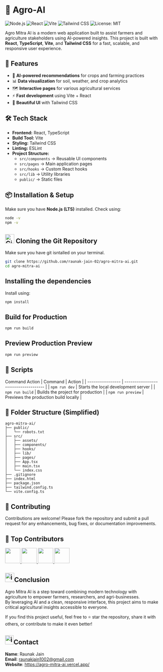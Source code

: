 # 🌱 Agro-AI

![Node.js](https://img.shields.io/badge/Node.js-18%2B-green?logo=node.js) ![React](https://img.shields.io/badge/React-18-blue?logo=react) 
![Vite](https://img.shields.io/badge/Vite-5-purple?logo=vite) 
![Tailwind CSS](https://img.shields.io/badge/TailwindCSS-3-blue?logo=tailwindcss) 
![License: MIT](https://img.shields.io/badge/License-MIT-yellow.svg)

Agro Mitra AI is a modern web application built to assist farmers and agriculture stakeholders using AI-powered insights. This project is built with **React**, **TypeScript**, **Vite**, and **Tailwind CSS** for a fast, scalable, and responsive user experience.

## 🚀 Features
- 🌾 **AI-powered recommendations** for crops and farming practices
- 📊 **Data visualization** for soil, weather, and crop analytics
- 🗺️ **Interactive pages** for various agricultural services
- ⚡ **Fast development** using Vite + React
- 🎨 **Beautiful UI** with Tailwind CSS

## 🛠️ Tech Stack
- **Frontend:** React, TypeScript
- **Build Tool:** Vite
- **Styling:** Tailwind CSS
- **Linting:** ESLint
- **Project Structure:**  
  - `src/components` → Reusable UI components  
  - `src/pages` → Main application pages  
  - `src/hooks` → Custom React hooks  
  - `src/lib` → Utility libraries  
  - `public/` → Static files  

## 📦 Installation & Setup
Make sure you have **Node.js (LTS)** installed. Check using:
```bash
node -v
npm -v
```

## <img src="https://cdn-icons-png.flaticon.com/128/1051/1051377.png" alt="GitHub" width="30"> Cloning the Git Repository


Make sure you have git isntalled on your terminal.
```bash
git clone https://github.com/raunak-jain-02/agro-mitra-ai.git
cd agro-mitra-ai
```

## Installing the dependencies
Install using:
```bash
npm install
```

## Build for Production
```bash
npm run build
```

## Preview Production Preview
```bash
npm run preview
```

## 🧩 Scripts
Command	Action
| Command           | Action                                |
| ----------------- | ------------------------------------- |
| `npm run dev`     | Starts the local development server   |
| `npm run build`   | Builds the project for production     |
| `npm run preview` | Previews the production build locally |


## 📂 Folder Structure (Simplified)
```pgsql
agro-mitra-ai/
├── public/
│   └── robots.txt
├── src/
│   ├── assets/
│   ├── components/
│   ├── hooks/
│   ├── lib/
│   ├── pages/
│   ├── App.tsx
│   ├── main.tsx
│   └── index.css
├── .gitignore
├── index.html
├── package.json
├── tailwind.config.ts
└── vite.config.ts
```

## 🤝 Contributing
Contributions are welcome! Please fork the repository and submit a pull request for any enhancements, bug fixes, or documentation improvements.

## 👥 Top Contributors

<a href="https://github.com/raunak-jain-02">
  <img src="https://github.com/raunak-jain-02.png" width="50" height="50">
</a>

<a href="https://github.com/leafrelaf">
  <img src="https://github.com/leafrelaf.png" width="50" height="50">
</a>

<a href="https://github.com/akarsh0612">
  <img src="https://github.com/akarsh0612.png" width="50" height="50">
</a>

<a href="https://github.com/parekhudit7">
  <img src="https://github.com/parekhudit7.png" width="50" height="50">
</a>
<!-- repeat for each contributor -->



## <img src="https://cdn-icons-png.flaticon.com/128/702/702814.png" alt="icon" width="30" height="30">Conclusion

Agro Mitra AI is a step toward combining modern technology with agriculture to empower farmers, researchers, and agri-businesses.  
By leveraging AI and a clean, responsive interface, this project aims to make critical agricultural insights accessible to everyone.  

If you find this project useful, feel free to ⭐ star the repository, share it with others, or contribute to make it even better!

## <img src="https://cdn-icons-png.flaticon.com/128/3095/3095610.png" alt="icon" width="28" height="30">Contact

**Name**: Raunak Jain<br>
**Email**: raunakjain1002@gmail.com<br>
**Website**: https://agro-mitra-ai.vercel.app/


 

